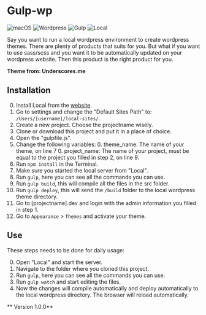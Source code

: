 # Gulp-wp
![macOS](https://img.shields.io/badge/OS-macOS-blue.svg)
![Wordpress](https://img.shields.io/wordpress/v/akismet.svg)
![Gulp](https://img.shields.io/badge/Gulp-3.9.1-red.svg)
![Local](https://img.shields.io/badge/Local-1.3.0-brightgreen.svg)

Say you want to run a local wordpress environment to create wordpress themes. There are plenty of products that suits for you.
But what if you want to use sass/scss and you want it to be automatically updated on your wordpress website. Then this product is the right product for you. 

**Theme from: Underscores.me**

## Installation

0. Install Local from the [website](https://local.getflywheel.com/).
0. Go to settings and change the "Default Sites Path" to: `/Users/[username]/local-sites/`.
0. Create a new project. Choose the projectname wisely.
0. Clone or download this project and put it in a place of choice.
0. Open the "gulpfile.js".
0. Change the following variables:
	0. theme_name: The name of your theme, on line 7
	0. project_name: The name of your project, must be equal to the project you filled in step 2, on line 9.
0. Run `npm install` in the Terminal.
0. Make sure you started the local server from "Local".
0. Run `gulp`, here you can see all the commands you can use.
0. Run `gulp build`, this will compile all the files in the src folder.
0. Run `gulp deploy`, this will send the `/build` folder to the local wordpress theme directory.
0. Go to [projectname].dev and login with the admin information you filled in step 1.
0. Go to `Appearance` > `Themes` and activate your theme.

## Use

These steps needs to be done for daily usage:

0. Open "Local" and start the server.
0. Navigate to the folder where you cloned this project.
0. Run `gulp`, here you can see all the commands you can use.
0. Run `gulp watch` and start editing the files.
0. Now the changes will compile automatically and deploy automatically to the local wordpress directory. The browser will reload automatically.

** Version 1.0.0**

